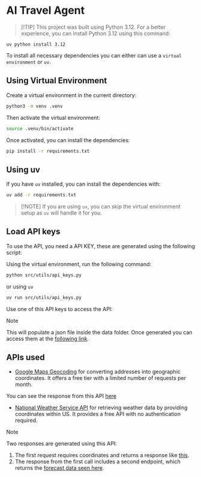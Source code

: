 # AI Travel Agent

> [!TIP] This project was built using Python 3.12. For a better experience, you can install Python 3.12 using this command:

```
uv python install 3.12
```

To install all necessary dependencies you can either can use a `virtual environment` or `uv`. 

## Using Virtual Environment
Create a virtual environment in the current directory:
```bash
python3 -m venv .venv
```

Then activate the virtual environment:
```bash
source .venv/bin/activate
```

Once activated, you can install the dependencies:
```bash
pip install -r requirements.txt
```
## Using uv
If you have `uv` installed, you can install the dependencies with:
```bash
uv add -r requirements.txt
```

>[!NOTE] If you are using `uv`, you can skip the virtual environment setup as `uv` will handle it for you.

## Load API keys
To use the API, you need a API KEY, these are generated using the following script:

Using the virtual environment, run the following command:
```bash
python src/utils/api_keys.py 
```

or using `uv`
```bash
uv run src/utils/api_keys.py 
```

Use one of this API keys to access the API:

> [!NOTE] 
> This will populate a json file inside the data folder. Once generated you can access them at the [following link](data/api_keys.json).

## APIs used

- [Google Maps Geocoding](https://developers.google.com/maps/documentation/geocoding/requests-geocoding#geocoding-lookup) for converting addresses into geographic coordinates. It offers a free tier with a limited number of requests per month.

You can see the response from this API [here](results/geocode.json)

- [National Weather Service API](https://www.weather.gov/documentation/services-web-api) for retrieving weather data by providing coordinates within US. It provides a free API with no authentication required.

> [!NOTE]  
> Two responses are generated using this API:  
> 1. The first request requires coordinates and returns a response like [this](results/points.json).  
> 2. The response from the first call includes a second endpoint, which returns the [forecast data seen here](results/forecast.json).



